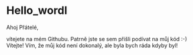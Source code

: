 # Hello_wordl

Ahoj Přátelé,

vítejete na mém Githubu. Patrně jste se sem přišli podívat na můj kód :-) Vítejte! 
Vím, že můj kód není dokonalý, ale byla bych ráda kdyby byl!
